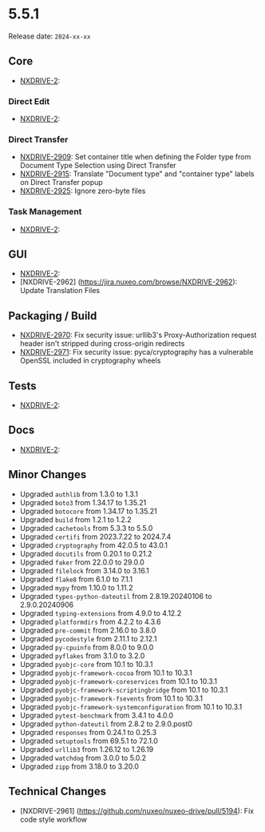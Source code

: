 # 5.5.1

Release date: `2024-xx-xx`

## Core

- [NXDRIVE-2](https://jira.nuxeo.com/browse/NXDRIVE-2):

### Direct Edit

- [NXDRIVE-2](https://jira.nuxeo.com/browse/NXDRIVE-2):

### Direct Transfer

- [NXDRIVE-2909](https://jira.nuxeo.com/browse/NXDRIVE-2909): Set container title when defining the Folder type from Document Type Selection using Direct Transfer
- [NXDRIVE-2915](https://jira.nuxeo.com/browse/NXDRIVE-2915): Translate "Document type" and "container type" labels on Direct Transfer popup
- [NXDRIVE-2925](https://jira.nuxeo.com/browse/NXDRIVE-2925): Ignore zero-byte files

### Task Management
- [NXDRIVE-2](https://jira.nuxeo.com/browse/NXDRIVE-2):

## GUI

- [NXDRIVE-2](https://jira.nuxeo.com/browse/NXDRIVE-2):
- [NXDRIVE-2962] (https://jira.nuxeo.com/browse/NXDRIVE-2962): Update Translation Files

## Packaging / Build

- [NXDRIVE-2970](https://jira.nuxeo.com/browse/NXDRIVE-2970): Fix security issue: urllib3's Proxy-Authorization request header isn't stripped during cross-origin redirects
- [NXDRIVE-2971](https://jira.nuxeo.com/browse/NXDRIVE-2971): Fix security issue: pyca/cryptography has a vulnerable OpenSSL included in cryptography wheels

## Tests

- [NXDRIVE-2](https://jira.nuxeo.com/browse/NXDRIVE-2):

## Docs

- [NXDRIVE-2](https://jira.nuxeo.com/browse/NXDRIVE-2):

## Minor Changes

- Upgraded `authlib` from 1.3.0 to 1.3.1
- Upgraded `boto3` from 1.34.17 to 1.35.21
- Upgraded `botocore` from 1.34.17 to 1.35.21
- Upgraded `build` from 1.2.1 to 1.2.2
- Upgraded `cachetools` from 5.3.3 to 5.5.0
- Upgraded `certifi` from 2023.7.22 to 2024.7.4
- Upgraded `cryptography` from 42.0.5 to 43.0.1
- Upgraded `docutils` from 0.20.1 to 0.21.2
- Upgraded `faker` from 22.0.0 to 29.0.0
- Upgraded `filelock` from 3.14.0 to 3.16.1
- Upgraded `flake8` from 6.1.0 to 7.1.1
- Upgraded `mypy` from 1.10.0 to 1.11.2
- Upgraded `types-python-dateutil` from 2.8.19.20240106 to 2.9.0.20240906
- Upgraded `typing-extensions` from 4.9.0 to 4.12.2
- Upgraded `platformdirs` from 4.2.2 to 4.3.6
- Upgraded `pre-commit` from 2.16.0 to 3.8.0
- Upgraded `pycodestyle` from 2.11.1 to 2.12.1
- Upgraded `py-cpuinfo` from 8.0.0 to 9.0.0
- Upgraded `pyflakes` from 3.1.0 to 3.2.0
- Upgraded `pyobjc-core` from 10.1 to 10.3.1
- Upgraded `pyobjc-framework-cocoa` from 10.1 to 10.3.1
- Upgraded `pyobjc-framework-coreservices` from 10.1 to 10.3.1
- Upgraded `pyobjc-framework-scriptingbridge` from 10.1 to 10.3.1
- Upgraded `pyobjc-framework-fsevents` from 10.1 to 10.3.1
- Upgraded `pyobjc-framework-systemconfiguration` from 10.1 to 10.3.1
- Upgraded `pytest-benchmark` from 3.4.1 to 4.0.0
- Upgraded `python-dateutil` from 2.8.2 to 2.9.0.post0
- Upgraded `responses` from 0.24.1 to 0.25.3
- Upgraded `setuptools` from 69.5.1 to 72.1.0
- Upgraded `urllib3` from 1.26.12 to 1.26.19
- Upgraded `watchdog` from 3.0.0 to 5.0.2
- Upgraded `zipp` from 3.18.0 to 3.20.0

## Technical Changes

- [NXDRIVE-2961] (https://github.com/nuxeo/nuxeo-drive/pull/5194): Fix code style workflow
